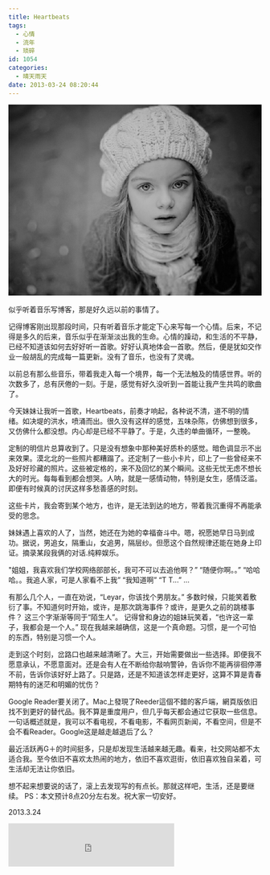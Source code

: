 ```yaml
---
title: Heartbeats
tags:
  - 心情
  - 流年
  - 琐碎
id: 1054
categories:
  - 晴天雨天
date: 2013-03-24 08:20:44
---
```


![](/images/heartbeats.jpg)

似乎听着音乐写博客，那是好久远以前的事情了。

记得博客刚出现那段时间，只有听着音乐才能定下心来写每一个心情。后来，不记得是多久的后来，音乐似乎在渐渐淡出我的生命。心情的躁动，和生活的不平静，已经不知道该如何去好好听一首歌。好好认真地体会一首歌。然后，便是犹如交作业一般胡乱的完成每一篇更新。没有了音乐，也没有了灵魂。

以前总有那么些音乐，带着我走入每一个境界，每一个无法触及的情感世界。听的次数多了，总有厌倦的一刻。于是，感觉有好久没听到一首能让我产生共鸣的歌曲了。
<!--more-->
今天妹妹让我听一首歌，Heartbeats，前奏才响起，各种说不清，道不明的情绪。如决堤的洪水，喷涌而出。很久没有这样的感觉，五味杂陈，仿佛想到很多，又仿佛什么都没想。内心却是已经不平静了。于是，久违的单曲循环，一整晚。

定制的明信片总算收到了。只是没有想象中那种美好质朴的感觉。暗色调显示不出来效果。漠北北的一些照片都糟蹋了。还定制了一些小卡片，印上了一些曾经来不及好好珍藏的照片。这些被定格的，来不及回忆的某个瞬间。这些无忧无虑不想长大的时光。每每看到都会想哭。人呐，就是一感情动物，特别是女生，感情泛滥。即便有时候真的讨厌这样多愁善感的时刻。

这些卡片，我会寄到某个地方，也许，是无法到达的地方，带着我沉重得不再能承受的思念。

妹妹遇上喜欢的人了，当然，她还在为她的幸福奋斗中。嗯，祝愿她早日马到成功。据说，男追女，隔重山，女追男，隔层纱。但愿这个自然规律还能在她身上印证。摘录某段我俩的对话.纯粹娱乐。

"姐姐，我喜欢我们学校网络部部长，我可不可以去追他啊？”
“随便你啊。。”
“哈哈哈。。我追人家，可是人家看不上我”
“我知道啊”
“T T...”
...

有那么几个人，一直在劝说，“Leyar，你该找个男朋友。” 多数时候，只能笑着敷衍了事。不知道何时开始，或许，是那次跳海事件？或许，是更久之前的跳楼事件？ 这三个字渐渐等同于“陌生人”。 记得曾和身边的姐妹玩笑着，“也许这一辈子，我都会是一个人。” 现在我越来越确信，这是一个真命题。习惯，是一个可怕的东西，特别是习惯一个人。

走到这个时刻，岔路口也越来越清晰了。大三，开始需要做出一些选择。即便我不愿意承认，不愿意面对。还是会有人在不断给你敲响警钟，告诉你不能再徘徊停滞不前，告诉你该好好上路了。只是路，还是不知道该怎样走更好，这算不算是青春期特有的迷茫和明媚的忧伤？

Google Reader要关闭了。Mac上發現了Reeder這個不錯的客戶端，網頁版依旧找不到更好的替代品。我不算是重度用户，但几乎每天都会通过它获取一些信息。一句话概述就是，我可以不看电视，不看电影，不看网页新闻，不看空间，但是不会不看Reader。Google这是越走越退后了么？ 

最近活跃再G＋的时间挺多，只是却发现生活越来越无趣。看来，社交网站都不太适合我。至今依旧不喜欢太热闹的地方，依旧不喜欢逛街，依旧喜欢独自呆着，可生活却无法让你依旧。

想不起来想要说的话了，滚上去发现写的有点长。那就这样吧，生活，还是要继续。
PS：本文预计8点20分左右发。祝大家一切安好。

2013.3.24

<iframe frameborder="no" border="0" marginwidth="0" marginheight="0" width=330 height=86 src="http://music.163.com/outchain/player?type=2&id=2175282&auto=0&height=66"></iframe>
